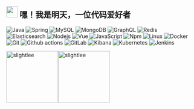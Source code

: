 <h2><img src="https://emojis.slackmojis.com/emojis/images/1531849430/4246/blob-sunglasses.gif?1531849430" width="30" alt=""/>
    嘿！我是明天，一位代码爱好者</h2>
<!--<div align="center">-->
<!--    <img src="code.gif" alt="" style="">-->
<!--</div>-->
<p>
    <img alt="Java" src="https://img.shields.io/badge/-Java-007396?style=flat-square&logo=java&logoColor=white"/>
    <img alt="Spring" src="https://img.shields.io/badge/-Spring_Family_Bucket-6DB33F?style=flat-square&logo=spring&logoColor=white"/>
    <img alt="MySQL" src="https://img.shields.io/badge/-MySQL-4479A1?style=flat-square&logo=mysql&logoColor=white"/>
    <img alt="MongoDB" src="https://img.shields.io/badge/-MongoDB-13aa52?style=flat-square&logo=mongodb&logoColor=white"/>
    <img alt="GraphQL" src="https://img.shields.io/badge/-GraphQL-E10098?style=flat-square&logo=graphql&logoColor=white"/>
    <img alt="Redis" src="https://img.shields.io/badge/-Redis-DC382D?style=flat-square&logo=redis&logoColor=white"/>
    <img alt="Elasticsearch" src="https://img.shields.io/badge/-Elasticsearch-005571?style=flat-square&logo=elasticsearch&logoColor=white"/>
    <!--  分割线  -->
    <img alt="Nodejs" src="https://img.shields.io/badge/-Nodejs-43853d?style=flat-square&logo=Node.js&logoColor=white"/>
    <img alt="Vue" src="https://img.shields.io/badge/-Vue-4FC08D?style=flat-square&logo=vue.js&logoColor=white"/>
    <img alt="JavaScript" src="https://img.shields.io/badge/-JavaScript-F7DF1E?style=flat-square&logo=javascript&logoColor=black"/>
    <img alt="Npm" src="https://img.shields.io/badge/-NPM-CB3837?style=flat-square&logo=npm&logoColor=white"/>
    <!--  分割线  -->
    <img alt="Linux" src="https://img.shields.io/badge/-Linux-FCC624?style=flat-square&logo=linux&logoColor=black"/>
    <img alt="Docker" src="https://img.shields.io/badge/-Docker-2496ED?style=flat-square&logo=docker&logoColor=white"/>
    <img alt="Git" src="https://img.shields.io/badge/-Git-F05032?style=flat-square&logo=git&logoColor=white"/>
    <img alt="Github actions" src="https://img.shields.io/badge/-Github_Actions-2088FF?style=flat-square&logo=github-actions&logoColor=white"/>
    <img alt="GitLab" src="https://img.shields.io/badge/-GitLab-FCA121?style=flat-square&logo=gitlab"/>
    <img alt="Kibana" src="https://img.shields.io/badge/-Kibana-005571?style=flat-square&logo=kibana&logoColor=white"/>
    <img alt="Kubernetes" src="https://img.shields.io/badge/-Kubernetes-326CE5?style=flat-square&logo=kubernetes&logoColor=white"/>
    <img alt="Jenkins" src="https://img.shields.io/badge/-Jenkins-D24939?style=flat-square&logo=jenkins&logoColor=white"/>
</p>

<p>
    <!-- 提交统计 -->
    <img alt="slightlee"  height="137px" src="https://github-readme-stats.vercel.app/api?username=slightlee&hide_title=true&hide_border=true&show_icons=true&include_all_commits=true&line_height=21&bg_color=0,EC6C6C,FFD479,FFFC79,73FA79&theme=graywhite&locale=cn" /><img alt="slightlee"  height="137px" src="https://github-readme-stats.vercel.app/api/top-langs/?username=slightlee&hide_title=true&hide_border=true&layout=compact&bg_color=0,73FA79,73FDFF,D783FF&theme=graywhite&locale=cn" />
</p>

